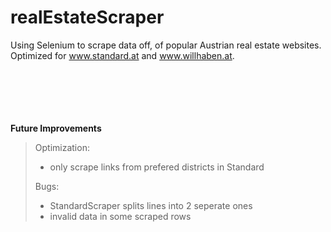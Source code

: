 # realEstateScraper
Using Selenium to scrape data off, of popular Austrian real estate websites. <br>
Optimized for www.standard.at and www.willhaben.at.
<br><br><br><br><br><br>


**Future Improvements**

> Optimization:
> * only scrape links from prefered districts in Standard
> 
> Bugs:
> * StandardScraper splits lines into 2 seperate ones
> * invalid data in some scraped rows
